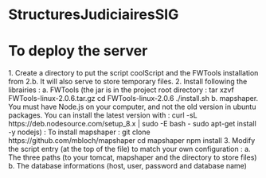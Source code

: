 # StructuresJudiciairesSIG

<h1>To deploy the server</h1>
1. Create a directory to put the script coolScript and the FWTools installation from 2.b. It will also serve to store temporary files.
2. Install following the librairies :
	a. FWTools (the jar is in the project root directory :
		tar xzvf FWTools-linux-2.0.6.tar.gz
		cd FWTools-linux-2.0.6
		./install.sh
	b. mapshaper. You must have Node.js on your computer, and not the old version in ubuntu packages. You can install the latest version with :
		curl -sL https://deb.nodesource.com/setup_8.x | sudo -E bash -
		sudo apt-get install -y nodejs) :
	   To install mapshaper :
		git clone https://github.com/mbloch/mapshaper
		cd mapshaper
		npm install
3. Modify the script entry (at the top of the file) to match your own configuration :
	a. The three paths (to your tomcat, mapshaper and the directory to store files)
	b. The database informations (host, user, password and database name)
